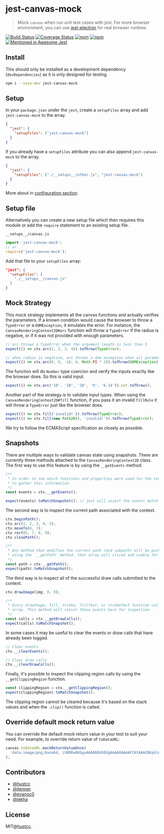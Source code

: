 # jest-canvas-mock

> Mock `canvas` when run unit test cases with jest. For more browser environment, you can use [jest-electron](https://github.com/hustcc/jest-electron) for real browser runtime.

[![Build Status](https://travis-ci.org/hustcc/jest-canvas-mock.svg?branch=master)](https://travis-ci.org/hustcc/jest-canvas-mock)
[![Coverage Status](https://coveralls.io/repos/github/hustcc/jest-canvas-mock/badge.svg?branch=master)](https://coveralls.io/github/hustcc/jest-canvas-mock)
[![npm](https://img.shields.io/npm/v/jest-canvas-mock.svg)](https://www.npmjs.com/package/jest-canvas-mock)
[![npm](https://img.shields.io/npm/dm/jest-canvas-mock.svg)](https://www.npmjs.com/package/jest-canvas-mock)
[![Mentioned in Awesome Jest](https://awesome.re/mentioned-badge.svg)](https://github.com/jest-community/awesome-jest)

## Install

This should only be installed as a development dependency (`devDependencies`) as it is only designed for testing.

```bash
npm i --save-dev jest-canvas-mock
```

## Setup

In your `package.json` under the `jest`, create a `setupFiles` array and add `jest-canvas-mock` to the array.

```json
{
  "jest": {
    "setupFiles": ["jest-canvas-mock"]
  }
}
```

If you already have a `setupFiles` attribute you can also append `jest-canvas-mock` to the array.

```json
{
  "jest": {
    "setupFiles": ["./__setups__/other.js", "jest-canvas-mock"]
  }
}
```

More about in [configuration section](https://facebook.github.io/jest/docs/en/configuration.html#content).

## Setup file

Alternatively you can create a new setup file which then requires this module or
add the `require` statement to an existing setup file.

`__setups__/canvas.js`

```js
import 'jest-canvas-mock';
// or
require('jest-canvas-mock');
```

Add that file to your `setupFiles` array:

```json
"jest": {
  "setupFiles": [
    "./__setups__/canvas.js"
  ]
}
```

## Mock Strategy

This mock strategy implements all the canvas functions and actually verifies the parameters. If a
known condition would cause the browser to throw a `TypeError` or a `DOMException`, it emulates the
error. For instance, the `CanvasRenderingContext2D#arc` function will throw a `TypeError` if the
radius is negative, or if it was not provided with enough parameters.

```ts
// arc throws a TypeError when the argument length is less than 5
expect(() => ctx.arc(1, 2, 3, 4)).toThrow(TypeError);

// when radius is negative, arc throws a dom exception when all parameters are finite
expect(() => ctx.arc(0, 0, -10, 0, Math.PI * 2)).toThrow(DOMException);
```

The function will do `Number` type coercion and verify the inputs exactly like the browser does. So
this is valid input.

```ts
expect(() => ctx.arc('10', '10', '20', '0', '6.14')).not.toThrow();
```

Another part of the strategy is to validate input types. When using the
`CanvasRenderingContext2D#fill` function, if you pass it an invalid `fillRule` it will throw a
`TypeError` just like the browser does.

```ts
expect(() => ctx.fill('invalid!')).toThrow(TypeError);
expect(() => ctx.fill(new Path2D(), 'invalid!')).toThrow(TypeError);
```

We try to follow the ECMAScript specification as closely as possible.

## Snapshots

There are multiple ways to validate canvas state using snapshots. There are currently three methods
attached to the `CanvasRenderingContext2D` class. The first way to use this feature is by using the
`__getEvents` method.

```ts
/**
 * In order to see which functions and properties were used for the test, you can use `__getEvents`
 * to gather this information.
 */
const events = ctx.__getEvents();

expect(events).toMatchSnapshot(); // jest will assert the events match the snapshot
```

The second way is to inspect the current path associated with the context.

```ts
ctx.beginPath();
ctx.arc(1, 2, 3, 4, 5);
ctx.moveTo(6, 7);
ctx.rect(6, 7, 8, 9);
ctx.closePath();

/**
 * Any method that modifies the current path (and subpath) will be pushed to an event array. When
 * using the `__getPath` method, that array will sliced and usable for snapshots.
 */
const path = ctx.__getPath();
expect(path).toMatchSnapshot();
```

The third way is to inspect all of the successful draw calls submitted to the context.

```ts
ctx.drawImage(img, 0, 0);

/**
 * Every drawImage, fill, stroke, fillText, or strokeText function call will be logged in an event
 * array. This method will return those events here for inspection.
 */
const calls = ctx.__getDrawCalls();
expect(calls).toMatchSnapshot();
```

In some cases it may be useful to clear the events or draw calls that have already been logged.

```ts
// Clear events
ctx.__clearEvents();

// Clear draw calls
ctx.__clearDrawCalls();
```

Finally, it's possible to inspect the clipping region calls by using the `__getClippingRegion`
function.

```ts
const clippingRegion = ctx.__getClippingRegion();
expect(clippingRegion).toMatchSnapshot();
```

The clipping region cannot be cleared because it's based on the stack values and when the `.clip()`
function is called.

## Override default mock return value

You can override the default mock return value in your test to suit your need. For example, to override return value of `toDataURL`:

```ts
canvas.toDataURL.mockReturnValueOnce(
  'data:image/png;base64, iVBORw0KGgoAAAANSUhEUgAAAAUAAAAFCAYAAACNbyblAAAAHElEQVQI12P4//8/w38GIAXDIBKE0DHxgljNBAAO9TXL0Y4OHwAAAABJRU5ErkJggg=='
);
```

## Contributors

- [@hustcc](https://github.com/hustcc)
- [@jtenner](https://github.com/jtenner)
- [@evanoc0](https://github.com/evanoc0)
- [@lekha](https://github.com/lekha)

## License

MIT@[hustcc](https://github.com/hustcc).

